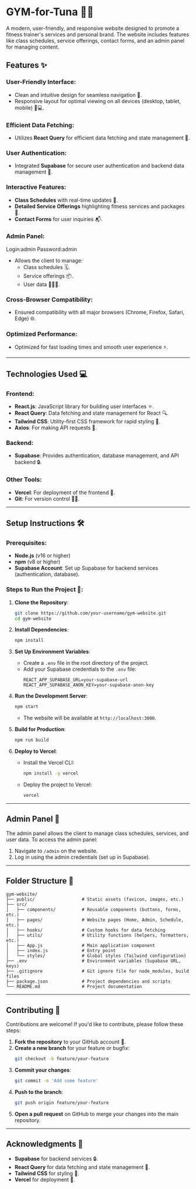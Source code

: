 
# GYM-for-Tuna 🏋️‍♀️

A modern, user-friendly, and responsive website designed to promote a fitness trainer's services and personal brand. The website includes features like class schedules, service offerings, contact forms, and an admin panel for managing content.

## Features ✨

### User-Friendly Interface:
- Clean and intuitive design for seamless navigation 🧭.
- Responsive layout for optimal viewing on all devices (desktop, tablet, mobile) 📱💻.

### Efficient Data Fetching:
- Utilizes **React Query** for efficient data fetching and state management 🔄.

### User Authentication:
- Integrated **Supabase** for secure user authentication and backend data management 🔐.

### Interactive Features:
- **Class Schedules** with real-time updates 📅.
- **Detailed Service Offerings** highlighting fitness services and packages 💪.
- **Contact Forms** for user inquiries 📬.

### Admin Panel:
Login:admin
Password:admin
- Allows the client to manage:
  - Class schedules 🗓️.
  - Service offerings 📦.
  - User data 🧑‍🤝‍🧑.

### Cross-Browser Compatibility:
- Ensured compatibility with all major browsers (Chrome, Firefox, Safari, Edge) 🌐.

### Optimized Performance:
- Optimized for fast loading times and smooth user experience ⚡.

---

## Technologies Used 💻

### Frontend:
- **React.js**: JavaScript library for building user interfaces ⚛️.
- **React Query**: Data fetching and state management for React 🔍.
- **Tailwind CSS**: Utility-first CSS framework for rapid styling 🎨.
- **Axios**: For making API requests 📡.

### Backend:
- **Supabase**: Provides authentication, database management, and API backend 🔒.

### Other Tools:
- **Vercel**: For deployment of the frontend 🚀.
- **Git**: For version control 🧑‍💻.

---

## Setup Instructions 🛠️

### Prerequisites:
- **Node.js** (v16 or higher)
- **npm** (v8 or higher)
- **Supabase Account**: Set up Supabase for backend services (authentication, database).

### Steps to Run the Project 🚀:

1. **Clone the Repository**:
   ```bash
   git clone https://github.com/your-username/gym-website.git
   cd gym-website
   ```

2. **Install Dependencies**:
   ```bash
   npm install
   ```

3. **Set Up Environment Variables**:
   - Create a `.env` file in the root directory of the project.
   - Add your Supabase credentials to the `.env` file:
     ```plaintext
     REACT_APP_SUPABASE_URL=your-supabase-url
     REACT_APP_SUPABASE_ANON_KEY=your-supabase-anon-key
     ```

4. **Run the Development Server**:
   ```bash
   npm start
   ```
   - The website will be available at `http://localhost:3000`.

5. **Build for Production**:
   ```bash
   npm run build
   ```

6. **Deploy to Vercel**:
   - Install the Vercel CLI:
     ```bash
     npm install -g vercel
     ```
   - Deploy the project to Vercel:
     ```bash
     vercel
     ```

---

## Admin Panel 🔑

The admin panel allows the client to manage class schedules, services, and user data. To access the admin panel:

1. Navigate to `/admin` on the website.
2. Log in using the admin credentials (set up in Supabase).

---

## Folder Structure 📂

```plaintext
gym-website/
├── public/                  # Static assets (favicon, images, etc.)
├── src/
│   ├── components/          # Reusable components (buttons, forms, etc.)
│   ├── pages/               # Website pages (Home, Admin, Schedule, etc.)
│   ├── hooks/               # Custom hooks for data fetching
│   ├── utils/               # Utility functions (helpers, formatters, etc.)
│   ├── App.js               # Main application component
│   ├── index.js             # Entry point
│   └── styles/              # Global styles (Tailwind configuration)
├── .env                     # Environment variables (Supabase URL, keys)
├── .gitignore               # Git ignore file for node_modules, build files
├── package.json             # Project dependencies and scripts
└── README.md                # Project documentation
```

---

## Contributing 🤝

Contributions are welcome! If you'd like to contribute, please follow these steps:

1. **Fork the repository** to your GitHub account 🍴.
2. **Create a new branch** for your feature or bugfix:
   ```bash
   git checkout -b feature/your-feature
   ```
3. **Commit your changes**:
   ```bash
   git commit -m 'Add some feature'
   ```
4. **Push to the branch**:
   ```bash
   git push origin feature/your-feature
   ```
5. **Open a pull request** on GitHub to merge your changes into the main repository.

---

## Acknowledgments 🏅

- **Supabase** for backend services 🔒.
- **React Query** for data fetching and state management 🔄.
- **Tailwind CSS** for styling 🎨.
- **Vercel** for deployment 🚀.
